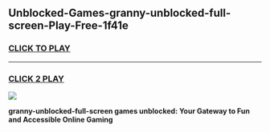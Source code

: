 
## Unblocked-Games-granny-unblocked-full-screen-Play-Free-1f41e
<h3>
<a href="https://premium76.site?title=granny-unblocked-full-screen&ref=19M">CLICK TO PLAY</a></h3>
<hr>

<h3>
<a href="https://premium76.site?title=granny-unblocked-full-screen&ref=19M">CLICK 2 PLAY</a>
  
</h3>

<a href="https://premium76.site?title=granny-unblocked-full-screen&ref=19M"><img src="https://clearcache.store/games.png"></a>


**granny-unblocked-full-screen games unblocked: Your Gateway to Fun and Accessible Online Gaming**
